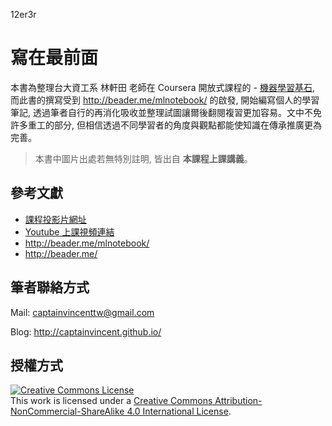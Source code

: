 12er3r
# 寫在最前面
本書為整理台大資工系 林軒田 老師在 Coursera 開放式課程的 - [機器學習基石](https://www.coursera.org/course/ntumlone), 而此書的撰寫受到 http://beader.me/mlnotebook/ 的啟發, 開始編寫個人的學習筆記, 透過筆者自行的再消化吸收並整理試圖讓爾後翻閱複習更加容易。文中不免許多重工的部分, 但相信透過不同學習者的角度與觀點都能使知識在傳承推廣更為完善。

> 本書中圖片出處若無特別註明, 皆出自 **本課程上課講義**。

## 參考文獻
* [課程投影片網址](http://www.csie.ntu.edu.tw/~htlin/mooc/)
* [Youtube 上課視頻連結](https://www.youtube.com/playlist?list=PLXVfgk9fNX2I7tB6oIINGBmW50rrmFTqf)
* http://beader.me/mlnotebook/
* http://beader.me/

## 筆者聯絡方式
Mail: [captainvincenttw@gmail.com](mailto:captainvincenttw@gmail.com)

Blog: http://captainvincent.github.io/


## 授權方式
<a rel="license" href="http://creativecommons.org/licenses/by-nc-sa/4.0/"><img alt="Creative Commons License" style="border-width:0" src="https://i.creativecommons.org/l/by-nc-sa/4.0/88x31.png" /></a><br />This work is licensed under a <a rel="license" href="http://creativecommons.org/licenses/by-nc-sa/4.0/">Creative Commons Attribution-NonCommercial-ShareAlike 4.0 International License</a>.
